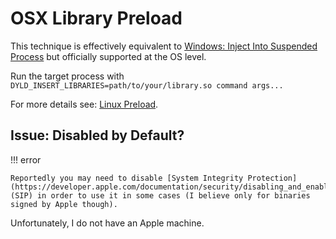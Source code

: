 ﻿# OSX Library Preload

This technique is effectively equivalent to [Windows: Inject Into Suspended Process](./Windows-InjectIntoSuspended.md) but officially supported at the OS level.

Run the target process with `DYLD_INSERT_LIBRARIES=path/to/your/library.so command args...`

For more details see: [Linux Preload](./Linux-Preload.md).

## Issue: Disabled by Default?

!!! error

    Reportedly you may need to disable [System Integrity Protection](https://developer.apple.com/documentation/security/disabling_and_enabling_system_integrity_protection) (SIP) in order to use it in some cases (I believe only for binaries signed by Apple though).

Unfortunately, I do not have an Apple machine.